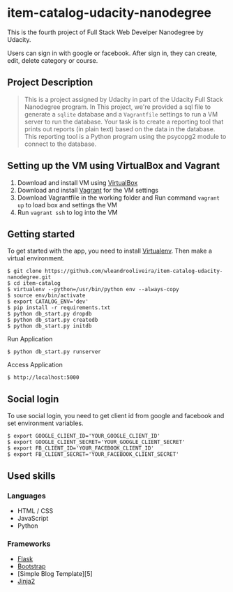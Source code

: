 # item-catalog-udacity-nanodegree

This is the fourth project of Full Stack Web Develper Nanodegree by Udacity.

Users can sign in with google or facebook. After sign in, they can create, edit, delete category or course.

## Project Description
>This is a project assigned by Udacity in part of the Udacity Full Stack Nanodegree program. In This project, we're provided a sql file to generate a `sqlite` database and a `Vagrantfile` settings to run a VM server to run the database.
>Your task is to create a reporting tool that prints out reports (in plain text) based on the data in the database. This reporting tool is a Python program using the psycopg2 module to connect to the database.

## Setting up the VM using VirtualBox and Vagrant
1. Download and install VM using [VirtualBox](https://www.virtualbox.org/wiki/Downloads)  
2. Download and install [Vagrant](https://www.vagrantup.com/downloads.html) for the VM settings 
3. Download Vagrantfile in the working folder and Run command `vagrant up` to load box and settings the VM
4. Run `vagrant ssh` to log into the VM



## Getting started

To get started with the app, you need to install [Virtualenv][1].
Then make a virtual environment.

    $ git clone https://github.com/wleandrooliveira/item-catalog-udacity-nanodegree.git
    $ cd item-catalog
    $ virtualenv --python=/usr/bin/python env --always-copy
    $ source env/bin/activate
    $ export CATALOG_ENV='dev'
    $ pip install -r requirements.txt
    $ python db_start.py dropdb
    $ python db_start.py createdb
    $ python db_start.py initdb

Run Application

    $ python db_start.py runserver

Access Application

    $ http://localhost:5000


## Social login

To use social login, you need to get client id from google and facebook and set environment variables.

    $ export GOOGLE_CLIENT_ID='YOUR_GOOGLE_CLIENT_ID'
    $ export GOOGLE_CLIENT_SECRET='YOUR_GOOGLE_CLIENT_SECRET'
    $ export FB_CLIENT_ID='YOUR_FACEBOOK_CLIENT_ID'
    $ export FB_CLIENT_SECRET='YOUR_FACEBOOK_CLIENT_SECRET'


[1]: https://virtualenv.pypa.io/en/stable/installation/


## Used skills

### Languages

 - HTML / CSS
 - JavaScript
 - Python

### Frameworks
 - [Flask][2]
 - [Bootstrap][3]
 - [Simple Blog Template][5]
 - [Jinja2][6]

[2]: http://flask.pocoo.org/
[3]: http://getbootstrap.com/
[6]: http://jinja.pocoo.org/docs/dev/
